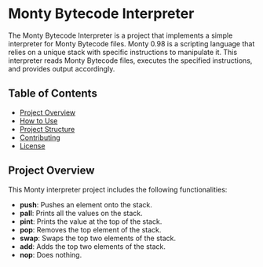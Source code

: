 # Monty Bytecode Interpreter

The Monty Bytecode Interpreter is a project that implements a simple interpreter for Monty Bytecode files. Monty 0.98 is a scripting language that relies on a unique stack with specific instructions to manipulate it. This interpreter reads Monty Bytecode files, executes the specified instructions, and provides output accordingly.

## Table of Contents

- [Project Overview](#project-overview)
- [How to Use](#how-to-use)
- [Project Structure](#project-structure)
- [Contributing](#contributing)
- [License](#license)

## Project Overview

This Monty interpreter project includes the following functionalities:

- **push**: Pushes an element onto the stack.
- **pall**: Prints all the values on the stack.
- **pint**: Prints the value at the top of the stack.
- **pop**: Removes the top element of the stack.
- **swap**: Swaps the top two elements of the stack.
- **add**: Adds the top two elements of the stack.
- **nop**: Does nothing.